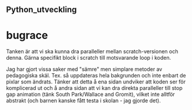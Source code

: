 ## Python_utveckling

# bugrace

Tanken är att vi ska kunna dra paralleller mellan scratch-versionen och denna. Gärna specifikt block i scratch till motsvarande loop i koden.

Jag har gjort vissa saker med "sämre" men simplare metoder av pedagogiska skäl. Tex. så uppdateras hela bakgrunden och inte enbart de pixlar som ändrats. Tänker att detta å ena sidan undviker att koden ser för komplicerad ut och å andra sidan att vi kan dra direkta paralleller till stop gap animation (tänk South Park/Wallace and Gromit), vilket inte alltför abstrakt (och barnen kanske fått testa i skolan - jag gjorde det).
